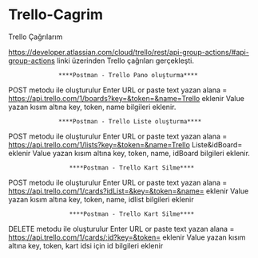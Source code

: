 # Trello-Cagrim
Trello Çağrılarım

https://developer.atlassian.com/cloud/trello/rest/api-group-actions/#api-group-actions linki üzerinden Trello çağrıları gerçekleşti.


                  ****Postman - Trello Pano oluşturma****

POST metodu ile oluşturulur 
Enter URL or paste text yazan alana = https://api.trello.com/1/boards?key=&token=&name=Trello eklenir
Value yazan kısım altına key, token, name bilgileri eklenir.


                  ****Postman - Trello Liste oluşturma****

POST metodu ile oluşturulur 
Enter URL or paste text yazan alana = https://api.trello.com/1/lists?key=&token=&name=Trello Liste&idBoard= eklenir
Value yazan kısım altına key, token, name, idBoard bilgileri eklenir.


                     ****Postman - Trello Kart Silme****

POST metodu ile oluşturulur 
Enter URL or paste text yazan alana = https://api.trello.com/1/cards?idList=&key=&token=&name= eklenir
Value yazan kısım altına key, token, name, idlist bilgileri eklenir


                     ****Postman - Trello Kart Silme****

DELETE metodu ile oluşturulur 
Enter URL or paste text yazan alana = https://api.trello.com/1/cards/:id?key=&token= eklenir
Value yazan kısım altına key, token, kart idsi için id bilgileri eklenir















                     
